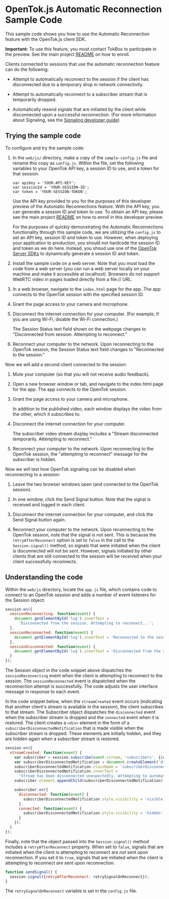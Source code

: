 OpenTok.js Automatic Reconnection Sample Code
=============================================

This sample code shows you how to use the Automatic Reconnection feature with the OpenTok.js client SDK.

**Important:** To use this feature, you must contact TokBox to participate in the preview.
See the main project [README](../README.md) on how to enroll.

Clients connected to sessions that use the automatic reconnection feature can do the following:

* Attempt to automatically reconnect to the session if the client has disconnected due 
  to a temporary drop in network connectivity.

* Attempt to automatically reconnect to a subscriber stream that is temporarily dropped.

* Automatically resend signals that are initiated by the client while disconnected
  upon a successful reconnection. (For more information about Signaling, see the
  [Signaling developer guide](https://tokbox.com/developer/guides/signaling/js/))

## Trying the sample code

To configure and try the sample code:

1. In the `web/js/` directory, make a copy of the `sample-config.js` file and rename this 
   copy as `config.js`. Within the file, set the following variables to your OpenTok API key, 
   a session ID to use, and a token for that session:

   ```
   var apiKey = 'YOUR-API-KEY';
   var sessionId = 'YOUR-SESSION-ID';
   var token = 'YOUR-SESSION-TOKEN';
   ```

   Use the API key provided to you for the purposes of this developer preview of the
   Automatic Reconnections feature. With the API key, you can generate a session ID
   and token to use. To obtain an API key, please see the main project [README](../README.md) 
   on how to enroll in this developer preview.

	 For the purposes of quickly demonstrating the Automatic Reconnections functionality
   through this sample code, we are utilizing the `config.js` to set an API key, session ID
   and token to use. However, when deploying your application to production, 
   you should not hardcode the session ID and token as we do here. Instead, you shoud 
   use one of the [OpenTok Server SDKs](https://tokbox.com/developer/sdks/server/) to 
   dynamically generate a session ID and token.

2. Install the sample code on a web server. Note that you must load the code from 
   a web server (you can run a web server locally on your machine and make it accessible at localhost).
   Browsers do not support WebRTC video in pages loaded directly from a file:// URL.

3. In a web browser, navigate to the `index.html` page for the app. The app connects to the
   OpenTok session with the specified session ID.

4. Grant the page access to your camera and microphone.

5. Disconnect the internet connection for your computer. (For example, if you are using Wi-Fi,
   disable the Wi-Fi connection.)

   The Session Status text field shown on the webpage changes to "Disconnected from session. Attempting to
   reconnect."

6. Reconnect your computer to the network. Upon reconnecting to the OpenTok session, the Session
   Status text field changes to "Reconnected to the session."

Now we will add a second client connected to the session:

1. Mute your computer (so that you will not receive audio feedback).

2. Open a new browser window or tab, and navigate to the index.html page for the app. The app
   connects to the OpenTok session.

3. Grant the page access to your camera and microphone.

   In addition to the published video, each window displays the video from the other, which it
   subscribes to.

4. Disconnect the internet connection for your computer.

   The subscriber video stream display includes a "Stream disconnected temporarily. Attempting to
   reconnect."

5. Reconnect your computer to the network. Upon reconnecting to the OpenTok session, the
   "attempting to reconnect" message for the subscriber is hidden.

Now we will test how OpenTok signaling can be disabled when reconnecting to a session:

1. Leave the two browser windows open (and connected to the OpenTok session).

2. In one window, click the Send Signal button. Note that the signal is received and logged in
   each client.

3. Disconnect the internet connection for your computer, and click the Send Signal button again.

4. Reconnect your computer to the network. Upon reconnecting to the OpenTok session, note that the
   signal is not sent. This is because the `retryAfterReconnect` option is set to `false` in the
   call to the `Session.signal()` method, so signals that were initiated when the client is 
   disconnected will not be sent. However, signals initiated by other clients that are still connected 
   to the session will be received when your client successfully reconnects.

## Understanding the code

Within the `web/js` directory, locate the `app.js` file, which contains code to connect to 
an OpenTok session and adds a number of event listeners for the Session object:

```javascript
session.on({
  sessionReconnecting: function(event) {
    document.getElementById('log').innerText =
      'Disconnected from the session. Attempting to reconnect...';
  },
  sessionReconnected: function(event) {
    document.getElementById('log').innerText = 'Reconnected to the session.';
  },
  sessionDisconnected: function(event) {
    document.getElementById('log').innerText = 'Disconnected from the session.';
  }
});
```

The Session object in the code snippet above dispatches the `sessionReconnecting` 
event when the client is 
attempting to reconnect to the session. The `sessionReconnected` event is dispatched 
when the reconnection attempt is successfully. The code adjusts the user interface 
message in response to each event.

In the code snippet below, when the `streamCreated` event occurs (indicating that 
another client's stream is available in the session), the client subscribes to 
that stream. The Subscriber object dispatches the `disconnected` event when the 
subscriber stream is dropped and the `connected` event when it is restored.
The client creates a `<div>` element in the form of a `subscriberDisconnectedNotification`
that is made visible when the subscriber stream is dropped. 
These elements are initially hidden, and they are hidden again when 
a subscriber stream is restored.

```javascript
session.on({
  streamCreated: function(event) {
    var subscriber = session.subscribe(event.stream, 'subscribers', {insertMode: 'append'});
    var subscriberDisconnectedNotification = document.createElement('div');
    subscriberDisconnectedNotification.className = 'subscriberDisconnectedNotification';
    subscriberDisconnectedNotification.innerText =
      'Stream has been disconnected unexpectedly. Attempting to automatically reconnect...';
    subscriber.element.appendChild(subscriberDisconnectedNotification);

    subscriber.on({
      disconnected: function(event) {
        subscriberDisconnectedNotification.style.visibility = 'visible';
      },
      connected: function(event) {
        subscriberDisconnectedNotification.style.visibility = 'hidden';
      }
    });
  }
});
```

Finally, note that the object passed into the `Session.signal()` method includes 
a `retryAfterReconnect` property. When set to `false`, signals that are initiated 
when the client is attempting to reconnect are _not_ sent upon reconnection. If 
you set it to `true`, signals that are initiated when the client is attempting to 
reconnect _are_ sent upon reconnection.

```javascript
function sendSignal() {
  session.signal({retryAfterReconnect: retrySignalOnReconnect});
}
```

The `retrySignalOnReconnect` variable is set in the `config.js` file.

 
